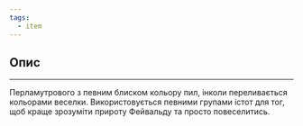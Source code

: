 ```yaml
---
tags:
  - item
---
```

## Опис
---
Перламутрового з певним блиском кольору пил, інколи переливається кольорами веселки. Використовується певними групами істот для тог, щоб краще зрозуміти прироту Фейвальду та просто повеселитись.  
